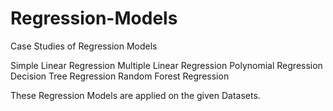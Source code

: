 # Regression-Models
Case Studies of Regression Models

Simple Linear Regression
Multiple Linear Regression
Polynomial Regression
Decision Tree Regression
Random Forest Regression

These Regression Models are applied on the given Datasets.

